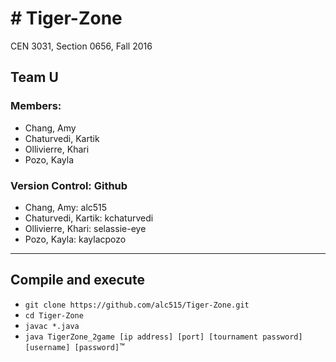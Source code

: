 # # Tiger-Zone
CEN 3031, Section 0656, Fall 2016

## Team U
### Members:
* Chang, Amy
* Chaturvedi, Kartik
* Ollivierre, Khari
* Pozo, Kayla

### Version Control: Github
* Chang, Amy: alc515
* Chaturvedi, Kartik: kchaturvedi
* Ollivierre, Khari: selassie-eye
* Pozo, Kayla: kaylacpozo

- - - -

## Compile and execute
* `git clone https://github.com/alc515/Tiger-Zone.git`
* `cd Tiger-Zone`
* `javac *.java`
* `java TigerZone_2game [ip address] [port] [tournament password] [username] [password]`™
